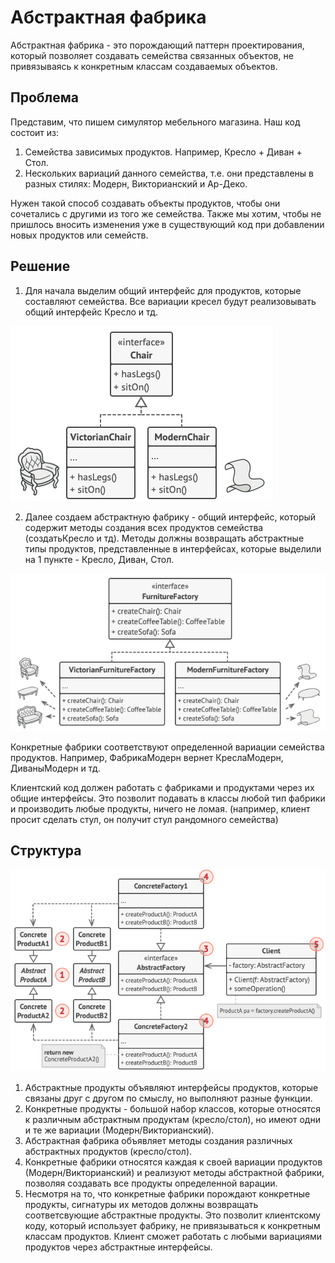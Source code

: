 # Абстрактная фабрика
Абстрактная фабрика - это порождающий паттерн
проектирования, который позволяет создавать семейства связанных
объектов, не привязываясь к конкретным классам
создаваемых объектов.
## Проблема
Представим, что пишем симулятор мебельного магазина. Наш код состоит из:
1. Семейства зависимых продуктов. Например, Кресло + Диван + Стол.
2. Нескольких вариаций данного семейства, т.е. они представлены в разных стилях: Модерн, Викторианский и Ар-Деко.

Нужен такой способ создавать объекты продуктов, чтобы они сочетались с другими из того
же семейства. Также мы хотим, чтобы не пришлось вносить изменения уже в существующий код
при добавлении новых продуктов или семейств.
## Решение
1. Для начала выделим общий интерфейс для продуктов, которые составляют семейства.
Все вариации кресел будут реализовывать общий интерфейс Кресло и тд.

![](imgs/solution1.png)

2. Далее создаем абстрактную фабрику - общий интерфейс, который содержит методы
создания всех продуктов семейства (создатьКресло и тд). Методы должны возвращать
абстрактные типы продуктов, представленные в интерфейсах, которые выделили на 1 пункте -
Кресло, Диван, Стол.

![](imgs/solution2.png)

Конкретные фабрики соответствуют определенной вариации семейства продуктов.
Например, ФабрикаМодерн вернет КреслаМодерн, ДиваныМодерн и тд.

Клиентский код должен работать с фабриками и продуктами через их общие интерфейсы.
Это позволит подавать в классы любой тип фабрики и производить любые продукты, ничего не ломая.
(например, клиент просит сделать стул, он получит стул рандомного семейства)

## Структура

![](imgs/structure-indexed.png)

1. Абстрактные продукты объявляют интерфейсы продуктов, которые связаны друг с другом
по смыслу, но выполняют разные функции.
2. Конкретные продукты - большой набор классов, которые относятся к различным абстрактным
продуктам (кресло/стол), но имеют одни и те же вариации (Модерн/Викторианский).
3. Абстрактная фабрика объявляет методы создания различных абстрактных продуктов (кресло/стол).
4. Конкретные фабрики относятся каждая к своей вариации продуктов (Модерн/Викторианский) и реализуют
методы абстрактной фабрики, позволяя создавать все продукты определенной варации.
5. Несмотря на то, что конкретные фабрики порождают конкретные продукты, сигнатуры их методов
должны возвращать соответсвующие абстрактные продукты. Это позволит клиентскому коду, который использует
фабрику, не привязываться к конкретным классам продуктов. Клиент сможет работать с любыми вариациями продуктов
через абстрактные интерфейсы.

